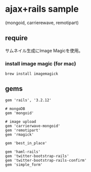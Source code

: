 # ajax+rails sample
(mongoid, carrierewave, remotipart)

## require
サムネイル生成にImage Magicを使用。

### install image magic (for mac)
    brew install imagemagick

## gems
    gem 'rails', '3.2.12'
    
    # mongoDB
    gem 'mongoid'
    
    # image upload
    gem 'carrierwave-mongoid'
    gem 'remotipart'
    gem 'rmagick'
    
    gem 'best_in_place'
    
    gem 'haml-rails'
    gem 'twitter-bootstrap-rails'
    gem 'twitter-bootstrap-rails-confirm'
    gem 'simple_form'
